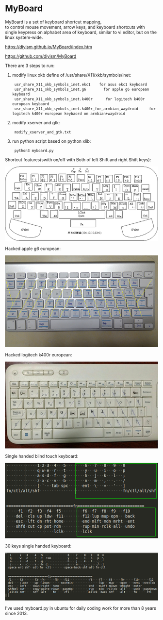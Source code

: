 # MyBoard
MyBoard is a set of keyboard shortcut mapping,  
to control mouse movement, arrow keys, and keyboard shortcuts  with single keypress on alphabet area of keyboard, 
similar to vi editor, but on the linux system-wide.

https://diyism.github.io/MyBoard/index.htm

https://github.com/diyism/MyBoard

There are 3 steps to run:

1. modify linux xkb define of /usr/share/X11/xkb/symbols/inet:

        usr_share_X11_xkb_symbols_inet.ekc1    for asus ekc1 keyboard
        usr_share_X11_xkb_symbols_inet.g6        for apple g6 european keyboard
        usr_share_X11_xkb_symbols_inet.k400r      for logitech k400r european keybaord
        usr_share_X11_xkb_symbols_inet.k400r_for_armbian_waydroid     for logitech k400r european keybaord on armbian+waydroid

2. modify xserver and gtk:

        modify_xserver_and_gtk.txt

3. run python script based on python xlib:

        python3 myboard.py

Shortcut features(swith on/off with Both of left Shift and right Shift keys):

![](./keyboard.gif)

Hacked apple g6 european:

![](./apple_g6_pro_euro.png)

Hacked logitech k400r european:

![](./logitech_k400r_euro.jpg)

Single handed blind touch keyboard:

![](./single_handed_blind_touch_keyboard.png)

30 keys single handed keyboard:

![](./30_keys_single_handed_keyboard.png)

I've used myboard.py in ubuntu for daily coding work for more than 8 years since 2013.

